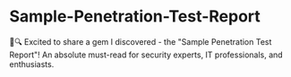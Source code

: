 # Sample-Penetration-Test-Report
🚀🔍 Excited to share a gem I discovered - the "Sample Penetration Test Report"! An absolute must-read for security experts, IT professionals, and enthusiasts.
